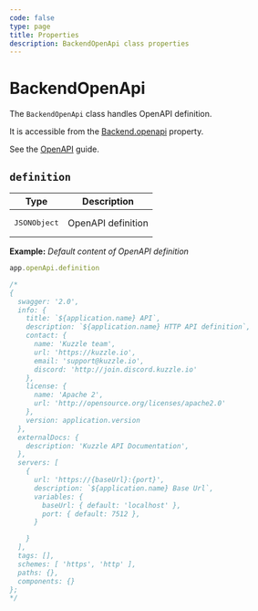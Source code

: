 ```yaml
---
code: false
type: page
title: Properties
description: BackendOpenApi class properties
---
```


# BackendOpenApi

<SinceBadge version="2.17.0" />

The `BackendOpenApi` class handles OpenAPI definition.

It is accessible from the [Backend.openapi](/core/2/framework/classes/backend/properties#openapi) property.

See the [OpenAPI](/core/2/guides/develop-on-kuzzle/api-controllers#openapi-specification) guide.

## `definition`

| Type                           | Description                  |
|--------------------------------|------------------------------|
| <pre>JSONObject</pre> | OpenAPI definition |

**Example:** _Default content of OpenAPI definition_

```js
app.openApi.definition

/*
{
  swagger: '2.0',
  info: {
    title: `${application.name} API`,
    description: `${application.name} HTTP API definition`,
    contact: {
      name: 'Kuzzle team',
      url: 'https://kuzzle.io',
      email: 'support@kuzzle.io',
      discord: 'http://join.discord.kuzzle.io'
    },
    license: {
      name: 'Apache 2',
      url: 'http://opensource.org/licenses/apache2.0'
    },
    version: application.version
  },
  externalDocs: {
    description: 'Kuzzle API Documentation',
  },
  servers: [
    {
      url: 'https://{baseUrl}:{port}',
      description: `${application.name} Base Url`,
      variables: {
        baseUrl: { default: 'localhost' },
        port: { default: 7512 },
      }

    }
  ],
  tags: [],
  schemes: [ 'https', 'http' ],
  paths: {},
  components: {}
};
*/

```
